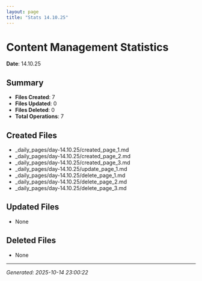 ```yaml
---
layout: page
title: "Stats 14.10.25"
---
```


# Content Management Statistics

**Date**: 14.10.25

## Summary

- **Files Created**: 7
- **Files Updated**: 0  
- **Files Deleted**: 0
- **Total Operations**: 7

## Created Files

- _daily_pages/day-14.10.25/created_page_1.md
- _daily_pages/day-14.10.25/created_page_2.md
- _daily_pages/day-14.10.25/created_page_3.md
- _daily_pages/day-14.10.25/update_page_1.md
- _daily_pages/day-14.10.25/delete_page_1.md
- _daily_pages/day-14.10.25/delete_page_2.md
- _daily_pages/day-14.10.25/delete_page_3.md

## Updated Files

- None

## Deleted Files

- None

---
*Generated: 2025-10-14 23:00:22*
